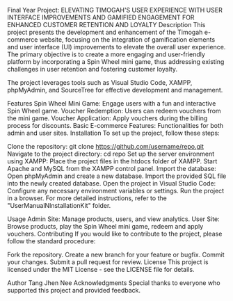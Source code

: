 Final Year Project: ELEVATING TIMOGAH'S USER EXPERIENCE WITH USER INTERFACE IMPROVEMENTS AND GAMIFIED ENGAGEMENT FOR ENHANCED CUSTOMER RETENTION AND LOYALTY
Description
This project presents the development and enhancement of the Timogah e-commerce website, focusing on the integration of gamification elements and user interface (UI) improvements to elevate the overall user experience. The primary objective is to create a more engaging and user-friendly platform by incorporating a Spin Wheel mini game, thus addressing existing challenges in user retention and fostering customer loyalty.

The project leverages tools such as Visual Studio Code, XAMPP, phpMyAdmin, and SourceTree for effective development and management.

Features
Spin Wheel Mini Game: Engage users with a fun and interactive Spin Wheel game.
Voucher Redemption: Users can redeem vouchers from the mini game.
Voucher Application: Apply vouchers during the billing process for discounts.
Basic E-commerce Features: Functionalities for both admin and user sites.
Installation
To set up the project, follow these steps:

Clone the repository: git clone https://github.com/username/repo.git
Navigate to the project directory: cd repo
Set up the server environment using XAMPP:
Place the project files in the htdocs folder of XAMPP.
Start Apache and MySQL from the XAMPP control panel.
Import the database:
Open phpMyAdmin and create a new database.
Import the provided SQL file into the newly created database.
Open the project in Visual Studio Code:
Configure any necessary environment variables or settings.
Run the project in a browser.
For more detailed instructions, refer to the "UserManualNInstallationKit" folder.

Usage
Admin Site: Manage products, users, and view analytics.
User Site: Browse products, play the Spin Wheel mini game, redeem and apply vouchers.
Contributing
If you would like to contribute to the project, please follow the standard procedure:

Fork the repository.
Create a new branch for your feature or bugfix.
Commit your changes.
Submit a pull request for review.
License
This project is licensed under the MIT License - see the LICENSE file for details.

Author
Tang Jhen Nee
Acknowledgments
Special thanks to everyone who supported this project and provided feedback.
